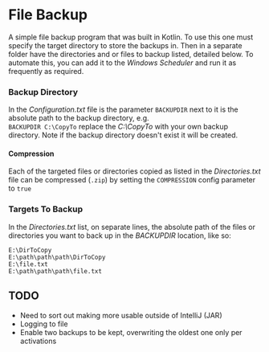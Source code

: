 # File Backup
A simple file backup program that was built in Kotlin. To use this one must specify the target directory to store the
backups in. Then in a separate folder have the directories and or files to backup listed, detailed below. 
To automate this, you can add it to the *Windows Scheduler* and run it as frequently as required.


### Backup Directory
In the *Configuration.txt* file is the parameter `BACKUPDIR` next to it is the absolute path to the backup directory, 
e.g.\
`BACKUPDIR C:\CopyTo` replace the *C:\CopyTo*  with your own backup directory. Note if the backup directory doesn't exist it will be created.

#### Compression
Each of the targeted files or directories copied as listed in the *Directories.txt* file can be compressed (`.zip`) by setting 
the `COMPRESSION` config parameter to `true`

### Targets To Backup

In the *Directories.txt* list, on separate lines, the absolute path of the files or directories you want to back up 
in the *BACKUPDIR* location, like so:

```$xslt
E:\DirToCopy
E:\path\path\path\DirToCopy
E:\file.txt
E:\path\path\path\file.txt
```

## TODO

* Need to sort out making more usable outside of IntelliJ (JAR)
* Logging to file
* Enable two backups to be kept, overwriting the oldest one only per activations